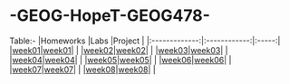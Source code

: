 # -GEOG-HopeT-GEOG478-
Table:-
|Homeworks   |Labs     |Project |
|:-------------:|:------------:|:-----:|
|[week01](homework/week01)|[week01](lab/week01)| |
|[week02](homework/week01)|[week02](lab/week02)| |
|[week03](homework/week03)|[week03](lab/week03)| |
|[week04](homework/week04)|[week04](lab/week04)| |
|[week05](homework/week05)|[week05](lab/week05)| |
|[week06](homework/week06)|[week06](lab/week06)| |
|[week07](homework/week07)|[week07](lab/week07)| |
|[week08](homework/week08)|[week08](lab/week08)| |
